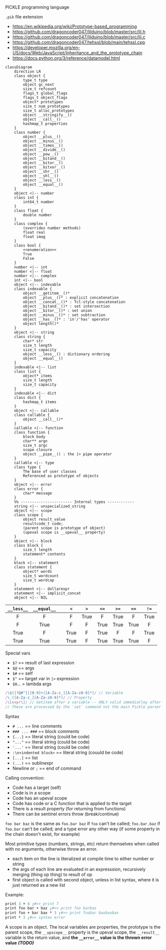 PICKLE programming language

`.pik` file extension

* <https://en.wikipedia.org/wiki/Prototype-based_programming>
* <https://github.com/dragoncoder047/lilduino/blob/master/src/lil.h>
* <https://github.com/dragoncoder047/lilduino/blob/master/src/lil.c>
* <https://github.com/dragoncoder047/tehssl/blob/main/tehssl.cpp>
* <https://developer.mozilla.org/en-US/docs/Web/JavaScript/Inheritance_and_the_prototype_chain>
* <https://docs.python.org/3/reference/datamodel.html>

```mermaid
classDiagram
    direction LR
    class object {
        type_t type
        object gc_next
        size_t refcount
        flags_t global_flags
        flags_t object_flags
        object* prototypes
        size_t num_prototypes
        size_t alloc_prototypes
        object __stringify__()
        object __call__()
        hashmap_t properties
    }
    class number {
        object __plus__()
        object __minus__()
        object __times__()
        object __divide__()
        object __pow__()
        object __bitand__()
        object __bitor__()
        object __bitxor__()
        object __shr__()
        object __shl__()
        object __less__()
        object __equal__()
    }
    object <|-- number
    class int {
        int64_t number
    }
    class float {
        double number
    }
    class complex {
        (overrides number methods)
        float real
        float imag
    }
    class bool {
        <<enumeration>>
        True
        False
    }
    number <|-- int
    number <|-- float
    number <|-- complex
    int <|-- bool
    object <|-- indexable
    class indexable {
        object __getitem__()*
        object __plus__()* : explicit concatenation
        object __concat__()* : Tcl-style concatenation
        object __bitand__()* : set intersection
        object __bitor__()* : set union
        object __minus__()* : set subtraction
        object __has__()* : 'in'/'has' operator
        object length()*
    }
    object <|-- string
    class string {
        char* str
        size_t length
        size_t capacity
        object __less__() : dictionary ordering
        object __equal__()
    }
    indexable <|-- list
    class list {
        object* items
        size_t length
        size_t capacity
    }
    indexable <|-- dict
    class dict {
        hashmap_t items
    }
    object <|-- callable
    class callable {
        object __call__()*
    }
    callable <|-- function
    class function {
        block body
        char** argn
        size_t argc
        scope closure
        object __pipe__() : the |> pipe operator
    }
    callable <|-- type
    class type {
        The base of user classes
        Referenced as prototype of objects
    }
    object <|-- error
    class error {
        char* message
    }    
    %% ----------------------- Internal types ------------
    string <|-- unspecialized_string
    object <|-- scope
    class scope {
        object result_value
        resultcode_t code;
        (parent scope is prototype of object)
        (upeval scope is __upeval__ property)
    }
    object <|-- block
    class block {
        size_t length
        statement* contents
    }
    block <|-- statement
    class statement {
        object* words
        size_t wordcount
        size_t wordcap
    }
    statement <|-- dollarexpr
    statement <|-- implicit_concat
    object <|-- NIL
```

| `__less__` | `__equal__` || `<` | `>` | `<=` | `>=` | `==` | `!=` |
|:----------:|:-----------:|:-:|:-:|:--:|:----:|:----:|:----:|:----:|
| F | F || F | True | F | True | F | True |
| F | True || F | F | True | True | True | F |
| True | F || True | F | True | F | F | True |
| True | True || True | F | True | True | True | F |

Special vars

* `$?` == result of last expression
* `$@` == args
* `$#` == self
* `$^` == target var in `|>` expression
* `$0`... = lambda args

```js
/\$([?@#^]|[0-9]+|[A-Za-z_][A-Za-z0-9]*)/ // Variable
/\.([A-Za-z_][A-Za-z0-9]*)/ // Property
/\[expr\]/ // Getitem after a variable -- ONLY valid immediatley after a variable with NO whitespace
// These are processed by the `set` command not the main Pickle parser
```

Syntax

* `# ...` == line comments
* `### ... ###` == block comments
* `{...}` == literal string (could be code)
* `"..."` == literal string (could be code)
* `'...'` == literal string (could be code)
* `:\n<indented block>` == literal string (couuld be code)
* `[...]` == list
* `(...)` == sublinexpr
* Newline or `;` == end of command

Calling convention:

* Code has a target (self)
* Code is in a scope
* Code has an upeval scope
* Code has code or a C function that is applied to the target
* There is a result property (for returning from functions)
* There can be sentinel errors throw (break/continue)

`foo bar baz` is the same as `foo.bar baz` if `foo` can't be called; `foo.bar.baz` if `foo.bar` can't be called; and a type error any other way (if some property in the chain doesn't exist, for example)

Most primitive types (numbers, strings, etc) return themselves when called with no arguments, otherwise throw an error.

* each item on the line is literalized at compile time to either number or string
* the args of each line are evaluated in an expresssion, recursively merging (thing op thing) to result of op
* first object is called with second object, unless in list syntax, where it is just returned as a new list

Example:

```tcl
print 3 + 4 ;#>> print 7
print foo bar + baz ;#>> print foo barbaz
print foo + bar bax * 3 ;#>> print foobar baxbaxbax
print * 3 ;#>> syntax error
```

A scope is an object. The local variables are properties, the prototype is the parent scope, the `__upscope__` property is the upeval scope, the `__result__` variable is the return value, and **the `__error__` value is the thrown error value** ***(TODO)***

